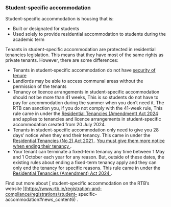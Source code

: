 ###  Student-specific accommodation

Student-specific accommodation is housing that is:

  * Built or designated for students 
  * Used solely to provide residential accommodation to students during the academic term 

Tenants in student-specific accommodation are protected in residential
tenancies legislation. This means that they have most of the same rights as
private tenants. However, there are some differences:

  * Tenants in student-specific accommodation do not have [ security of tenure ](http://staging.citizensinformation.ie/en/housing/renting-a-home/tenants-rights-and-responsibilities/types-of-tenancy/#384575)
  * Landlords may be able to access communal areas without the permission of the tenants 
  * Tenancy or licence arrangements in student-specific accommodation should not be more than 41 weeks, This is so students do not have to pay for accommodation during the summer when you don’t need it. The RTB can sanction you, if you do not comply with the 41-week rule, This rule came in under the [ Residential Tenancies (Amendment) Act 2024 ](http://residential%20tenancies%20\(amendment\)%20act%202024/) and applies to tenancies and licence arrangements in student-specific accommodation created from 20 July 2024. 
  * Tenants in student-specific accommodation only need to give you 28 days’ notice when they end their tenancy. This came in under the [ Residential Tenancies (No.2) Act 2021 ](http://www.irishstatutebook.ie/eli/2021/act/17/enacted/en/html) . [ You must give them more notice when ending their tenancy ](https://www.citizensinformation.ie/en/housing/renting-a-home/tenants-rights-and-responsibilities/if-your-landlord-wants-you-to-leave/#6a8d36) . 
  * Your tenant can terminate a fixed-term tenancy any time between 1 May and 1 October each year for any reason. But, outside of these dates, the existing rules about ending a fixed-term tenancy apply and they can only end the tenancy for specific reasons. This rule came in under the [ Residential Tenancies (Amendment) Act 2024 ](http://residential%20tenancies%20\(amendment\)%20act%202024/) . 

Find out more about [ student-specific accommodation on the RTB’s website
](https://www.rtb.ie/registration-and-compliance/registrations/student-
specific-accommodation#news_content6) .
